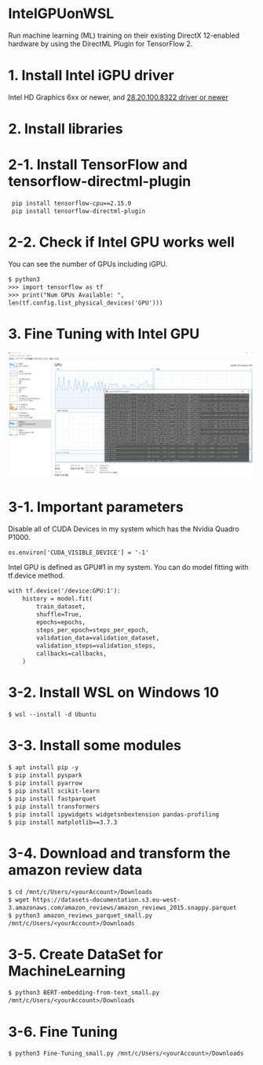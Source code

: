 # IntelGPUonWSL
Run machine learning (ML) training on their existing DirectX 12-enabled hardware by using the DirectML Plugin for TensorFlow 2.

# 1. Install Intel iGPU driver
Intel HD Graphics 6xx or newer, and [28.20.100.8322 driver or newer](https://www.intel.com/content/www/us/en/download/19344/intel-graphics-windows-dch-drivers.html)

# 2. Install libraries
# 2-1. Install TensorFlow and tensorflow-directml-plugin
```
 pip install tensorflow-cpu==2.15.0
 pip install tensorflow-directml-plugin
```
# 2-2. Check if Intel GPU works well
You can see the number of GPUs including iGPU.
```
$ python3
>>> import tensorflow as tf
>>> print("Num GPUs Available: ", len(tf.config.list_physical_devices('GPU')))
```

# 3. Fine Tuning with Intel GPU
![FineTuning_with_IntelGPU.png](https://github.com/developer-onizuka/IntelGPUonWSL/blob/main/FineTuning_With_IntelGPU.png)

# 3-1. Important parameters
Disable all of CUDA Devices in my system which has the Nvidia Quadro P1000.
```
os.environ['CUDA_VISIBLE_DEVICE'] = '-1'
```

Intel GPU is defined as GPU#1 in my system. You can do model fitting with tf.device method.
```
with tf.device('/device:GPU:1'):
    history = model.fit(
        train_dataset,
        shuffle=True,
        epochs=epochs,
        steps_per_epoch=steps_per_epoch,
        validation_data=validation_dataset,
        validation_steps=validation_steps,
        callbacks=callbacks,
    )
```

# 3-2. Install WSL on Windows 10
```
$ wsl --install -d Ubuntu
```

# 3-3. Install some modules
```
$ apt install pip -y
$ pip install pyspark
$ pip install pyarrow
$ pip install scikit-learn
$ pip install fastparquet
$ pip install transformers
$ pip install ipywidgets widgetsnbextension pandas-profiling
$ pip install matplotlib==3.7.3
```

# 3-4. Download and transform the amazon review data
```
$ cd /mnt/c/Users/<yourAccount>/Downloads
$ wget https://datasets-documentation.s3.eu-west-3.amazonaws.com/amazon_reviews/amazon_reviews_2015.snappy.parquet
$ python3 amazon_reviews_parquet_small.py /mnt/c/Users/<yourAccount>/Downloads
```

# 3-5. Create DataSet for MachineLearning
```
$ python3 BERT-embedding-from-text_small.py /mnt/c/Users/<yourAccount>/Downloads
```

# 3-6. Fine Tuning
```
$ python3 Fine-Tuning_small.py /mnt/c/Users/<yourAccount>/Downloads
```
